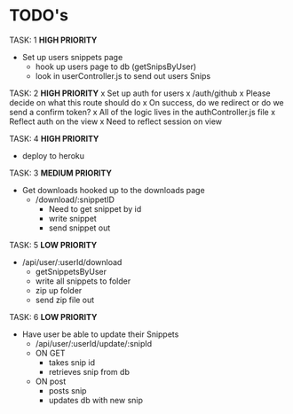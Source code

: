 # TODO's

TASK: 1 **HIGH PRIORITY**
- Set up users snippets page
  - hook up users page to db (getSnipsByUser)
  - look in userController.js to send out users Snips

TASK: 2 **HIGH PRIORITY**
x Set up auth for users
  x /auth/github
    x Please decide on what this route should do
      x On success, do we redirect or do we send a confirm token?
    x All of the logic lives in the authController.js file
  x Reflect auth on the view
  x Need to reflect session on view

TASK: 4 **HIGH PRIORITY**
- deploy to heroku

TASK: 3 **MEDIUM PRIORITY**
- Get downloads hooked up to the downloads page
  - /download/:snippetID
    - Need to get snippet by id
    - write snippet
    - send snippet out

TASK: 5 **LOW PRIORITY**
  - /api/user/:userId/download
    - getSnippetsByUser
    - write all snippets to folder
    - zip up folder
    - send zip file out

TASK: 6 **LOW PRIORITY**
  - Have user be able to update their Snippets
    - /api/user/:userId/update/:snipId
    - ON GET
      - takes snip id
      - retrieves snip from db
    - ON post
      - posts snip
      - updates db with new snip
